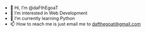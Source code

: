 - 👋 Hi, I’m @daFthEgoaT
- 👀 I’m interested in Web Development
- 🌱 I’m currently learning Python
- 📫 How to reach me is just email me to dafthegoat@gmail.com

<!---
daFthEgoaT/daFthEgoaT is a ✨ special ✨ repository because its `README.md` (this file) appears on your GitHub profile.
You can click the Preview link to take a look at your changes.
--->
